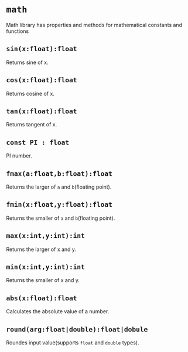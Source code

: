 # `math`
Math library has properties and methods for mathematical constants and functions

## `sin(x:float):float`
Returns sine of x.

## `cos(x:float):float`
Returns cosine of x.

## `tan(x:float):float`
Returns tangent of x.

## `const PI : float`
PI number.

## `fmax(a:float,b:float):float`
Returns the larger of `a` and `b`(floating point).

## `fmin(x:float,y:float):float`
Returns the smaller of `a` and `b`(floating point).

## `max(x:int,y:int):int`
Returns the larger of x and y. 

## `min(x:int,y:int):int`
Returns the smaller of x and y. 

## `abs(x:float):float`
Calculates the absolute value of a number. 

## `round(arg:float|double):float|dobule`
Roundes input value(supports `float` and `double` types).